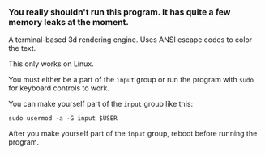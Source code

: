 ### You really shouldn't run this program. It has quite a few memory leaks at the moment.

A terminal-based 3d rendering engine. Uses ANSI escape codes to color the text.

This only works on Linux.

You must either be a part of the `input` group or run the program with `sudo` for keyboard controls to work.

You can make yourself part of the `input` group like this:

`sudo usermod -a -G input $USER`

After you make yourself part of the `input` group, reboot before running the program.
